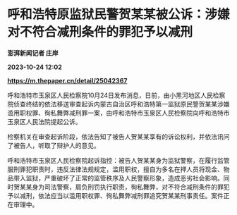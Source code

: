 # 呼和浩特原监狱民警贺某某被公诉：涉嫌对不符合减刑条件的罪犯予以减刑
**澎湃新闻记者 庄岸**

**2023-10-24 12:02**

**https://m.thepaper.cn/detail/25042367**

呼和浩特市玉泉区人民检察院10月24日发布消息，日前，由小黑河地区人民检察院侦查终结的依法移送审查起诉内蒙古自治区呼和浩特第一监狱原民警贺某某涉嫌滥用职权罪、徇私舞弊减刑罪一案，由呼和浩特市玉泉区人民检察院向呼和浩特市玉泉区人民法院提起公诉。

检察机关在审查起诉阶段，依法告知了被告人贺某某享有的诉讼权利，并依法讯问了被告人，听取了辩护人的意见。

呼和浩特市玉泉区人民检察院起诉指控：被告人贺某某身为监狱警察，在履行监管服刑罪犯职责时，违反法律法规规定，滥用职权，擅自为多名在押人员将现金、物品带入监狱，严重破坏了正常的监管秩序及人民警察形象，造成恶劣社会影响。同时贺某某身为司法警察，肩负刑罚执行职责，徇私舞弊，对不符合减刑条件的罪犯予以减刑，依法应当以滥用职权罪、徇私舞弊减刑罪追究贺某某刑事责任。案件正在审理中。